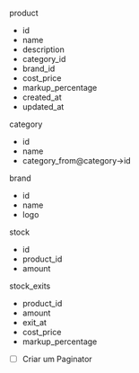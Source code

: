 product
- id
- name
- description
- category_id
- brand_id
- cost_price
- markup_percentage
- created_at
- updated_at

category
- id
- name
- category_from@category->id

brand
- id
- name
- logo

stock
- id
- product_id
- amount

stock_exits
- product_id
- amount
- exit_at
- cost_price
- markup_percentage

- [ ] Criar um Paginator